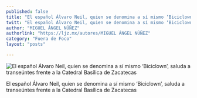 ```yaml
---
published: false
title: "El español Álvaro Neil, quien se denomina a sí mismo ‘Biciclown’, saluda a transeúntes frente a la Catedral Basílica de Zacatecas"
twitt: "El español Álvaro Neil, quien se denomina a sí mismo ‘Biciclown’, saluda a transeúntes frente a la Catedral Basílica de Zacatecas"
author: "MIGUEL ÁNGEL NÚÑEZ"
authorlink: "https://ljz.mx/autores/MIGUEL ÁNGEL NÚÑEZ"
category: "Fuera de Foco"
layout: "posts"

---
```


![El español Álvaro Neil, quien se denomina a sí mismo ‘Biciclown’, saluda a transeúntes frente a la Catedral Basílica de Zacatecas](http://i.imgur.com/1XoYneVm.jpg)

El español Álvaro Neil, quien se denomina a sí mismo ‘Biciclown’, saluda a transeúntes frente a la Catedral Basílica de Zacatecas
